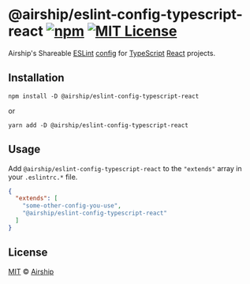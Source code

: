 # @airship/eslint-config-typescript-react [![npm][shield-npm]][npm] [![MIT License][shield-license]][license]

Airship's Shareable [ESLint](https://eslint.org/)
[config](https://eslint.org/docs/user-guide/configuring) for
[TypeScript](https://www.typescriptlang.org/) [React](https://reactjs.org/)
projects.

## Installation

```shell script
npm install -D @airship/eslint-config-typescript-react
```

or

```shell script
yarn add -D @airship/eslint-config-typescript-react
```

## Usage

Add `@airship/eslint-config-typescript-react` to the `"extends"` array in your
`.eslintrc.*` file.

<!-- prettier-ignore -->
```json
{
  "extends": [
    "some-other-config-you-use",
    "@airship/eslint-config-typescript-react"
  ]
}
```

## License

[MIT][license] &copy; [Airship][me]

[license]: ../../LICENSE
[me]: https://teamairship.com/
[npm]: https://npmjs.org/package/@airship/eslint-config-typescript-react
[shield-license]: https://img.shields.io/badge/License-MIT-lavender.svg
[shield-npm]: https://img.shields.io/npm/v/@airship/eslint-config-typescript-react.svg
